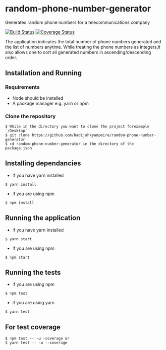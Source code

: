 # random-phone-number-generator
Generates random phone numbers for a telecommunications company

[![Build Status](https://travis-ci.org/EleisonC/Phone-Number-Generator.svg?branch=Develop)](https://travis-ci.org/EleisonC/Phone-Number-Generator)
[![Coverage Status](https://coveralls.io/repos/github/EleisonC/Phone-Number-Generator/badge.svg?branch=coveralls)](https://coveralls.io/github/EleisonC/Phone-Number-Generator?branch=coveralls)


The application indicates the total number of phone numbers generated and the list of numbers anytime. While treating the phone numbers as integers,it also allows one to sort all generated numbers in ascending/descending order.

## Installation and Running

### Requirements
- Node should be installed 
- A package manager e.g. yarn or npm

### Clone the repository
```
$ While in the directory you want to clone the project forexample `/Desktop`
$ git clone https://github.com/hadijahkyampeire/random-phone-number-generator
$ cd random-phone-number-generator in the directory of the package.json
```

## Installing dependancies

- If you have yarn installed
```
$ yarn install
```

- If you are using npm
```
$ npm install
```

## Running the application

- If you have yarn installed
```
$ yarn start
```

- If you are using npm
```
$ npm start
```

## Running the tests

- If you are using npm
```
$ npm test
```
- if you are using yarn
```
$ yarn test

```
## For test coverage
```
$ npm test -- -u -coverage or
$ yarn test -- -u --coverage
```
